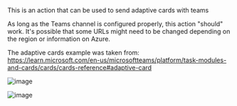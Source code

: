 This is an action that can be used to send adaptive cards with teams

As long as the Teams channel is configured properly, this action "should" work.
It's possible that some URLs might need to be changed depending on the region or information on Azure.

The adaptive cards example was taken from: https://learn.microsoft.com/en-us/microsoftteams/platform/task-modules-and-cards/cards/cards-reference#adaptive-card

![image](https://user-images.githubusercontent.com/13484138/205094343-6ba9dd23-1c06-4b68-86a5-d822d7aa0dd3.png)

![image](https://user-images.githubusercontent.com/13484138/205094240-95f6b7b0-6a69-4758-bbbd-4acc640fadc9.png)
